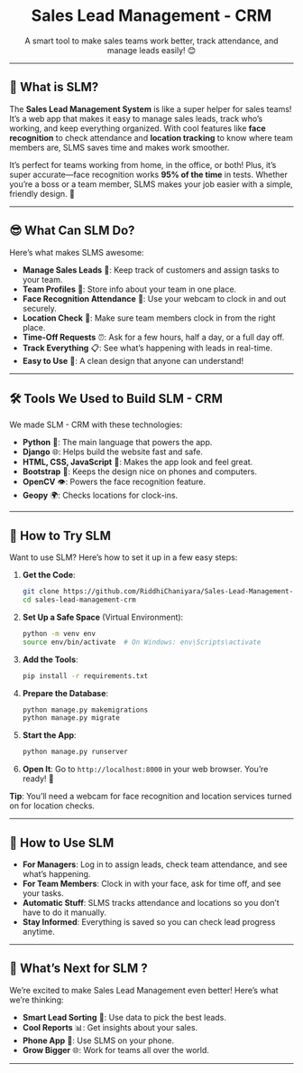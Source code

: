 <div align="center">
  
  <h1>Sales Lead Management - CRM</h1>
  <p>A smart tool to make sales teams work better, track attendance, and manage leads easily! 😊</p>
</div>

---

## 🌈 What is SLM?

The **Sales Lead Management System** is like a super helper for sales teams! It’s a web app that makes it easy to manage sales leads, track who’s working, and keep everything organized. With cool features like **face recognition** to check attendance and **location tracking** to know where team members are, SLMS saves time and makes work smoother.

It’s perfect for teams working from home, in the office, or both! Plus, it’s super accurate—face recognition works **95% of the time** in tests. Whether you’re a boss or a team member, SLMS makes your job easier with a simple, friendly design. 🎉

---

## 😎 What Can SLM Do?

Here’s what makes SLMS awesome:

- **Manage Sales Leads** 💼: Keep track of customers and assign tasks to your team.
- **Team Profiles** 👥: Store info about your team in one place.
- **Face Recognition Attendance** 📸: Use your webcam to clock in and out securely.
- **Location Check** 📍: Make sure team members clock in from the right place.
- **Time-Off Requests** ⏰: Ask for a few hours, half a day, or a full day off.
- **Track Everything** 📋: See what’s happening with leads in real-time.
- **Easy to Use** 🌟: A clean design that anyone can understand!

---

## 🛠️ Tools We Used to Build SLM - CRM

We made SLM - CRM with these technologies:

- **Python** 🐍: The main language that powers the app.
- **Django** 🌐: Helps build the website fast and safe.
- **HTML, CSS, JavaScript** 🎨: Makes the app look and feel great.
- **Bootstrap** 📱: Keeps the design nice on phones and computers.
- **OpenCV** 👁️: Powers the face recognition feature.
- **Geopy** 🌍: Checks locations for clock-ins.

---

## 🚀 How to Try SLM

Want to use SLM? Here’s how to set it up in a few easy steps:

1. **Get the Code**:
   ```bash
   git clone https://github.com/RiddhiChaniyara/Sales-Lead-Management-CRM-Project.git
   cd sales-lead-management-crm
   ```

2. **Set Up a Safe Space** (Virtual Environment):
   ```bash
   python -m venv env
   source env/bin/activate  # On Windows: env\Scripts\activate
   ```

3. **Add the Tools**:
   ```bash
   pip install -r requirements.txt
   ```

4. **Prepare the Database**:
   ```bash
   python manage.py makemigrations
   python manage.py migrate
   ```

5. **Start the App**:
   ```bash
   python manage.py runserver
   ```

6. **Open It**:
   Go to `http://localhost:8000` in your web browser. You’re ready! 🎊

**Tip**: You’ll need a webcam for face recognition and location services turned on for location checks.

---

## 🙌 How to Use SLM

- **For Managers**: Log in to assign leads, check team attendance, and see what’s happening.
- **For Team Members**: Clock in with your face, ask for time off, and see your tasks.
- **Automatic Stuff**: SLMS tracks attendance and locations so you don’t have to do it manually.
- **Stay Informed**: Everything is saved so you can check lead progress anytime.

---

## 🌟 What’s Next for SLM ?

We’re excited to make Sales Lead Management even better! Here’s what we’re thinking:
- **Smart Lead Sorting** 🤖: Use data to pick the best leads.
- **Cool Reports** 📊: Get insights about your sales.
- **Phone App** 📱: Use SLMS on your phone.
- **Grow Bigger** 🌐: Work for teams all over the world.

---
